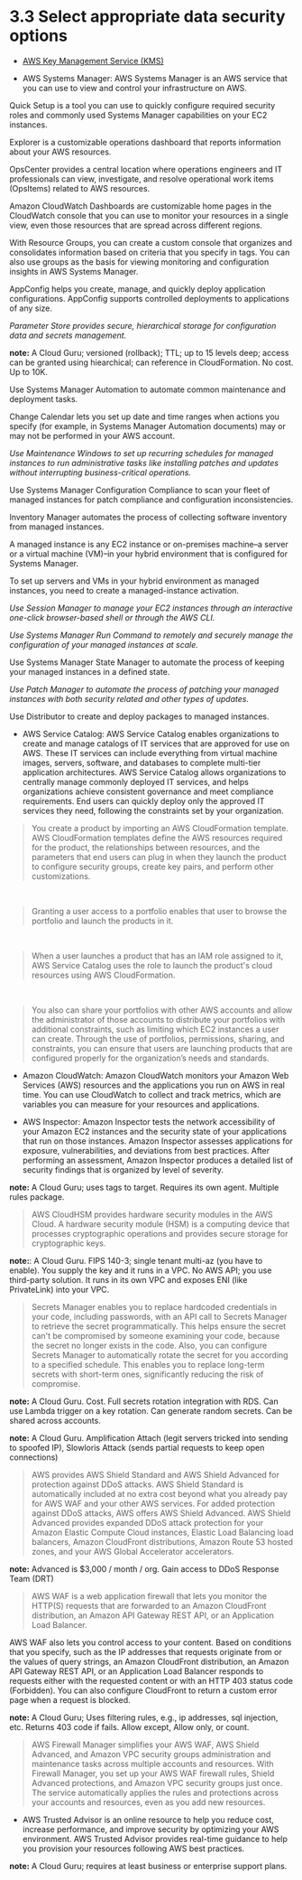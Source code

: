 # 3.3 Select appropriate data security options

* [AWS Key Management Service (KMS)](kms)

* AWS Systems Manager: AWS Systems Manager is an AWS service that you can use to view and control your infrastructure on AWS.

Quick Setup is a tool you can use to quickly configure required security roles and commonly used Systems Manager capabilities on your EC2 instances.

Explorer is a customizable operations dashboard that reports information about your AWS resources.

OpsCenter provides a central location where operations engineers and IT professionals can view, investigate, and resolve operational work items (OpsItems) related to AWS resources.

Amazon CloudWatch Dashboards are customizable home pages in the CloudWatch console that you can use to monitor your resources in a single view, even those resources that are spread across different regions.

With Resource Groups, you can create a custom console that organizes and consolidates information based on criteria that you specify in tags. You can also use groups as the basis for viewing monitoring and configuration insights in AWS Systems Manager.

AppConfig helps you create, manage, and quickly deploy application configurations. AppConfig supports controlled deployments to applications of any size.

*Parameter Store provides secure, hierarchical storage for configuration data and secrets management.*

**note:** A Cloud Guru; versioned (rollback); TTL; up to 15 levels deep; access can be granted using hiearchical; can reference in CloudFormation. No cost. Up to 10K.

Use Systems Manager Automation to automate common maintenance and deployment tasks.

Change Calendar lets you set up date and time ranges when actions you specify (for example, in Systems Manager Automation documents) may or may not be performed in your AWS account.

*Use Maintenance Windows to set up recurring schedules for managed instances to run administrative tasks like installing patches and updates without interrupting business-critical operations.*

Use Systems Manager Configuration Compliance to scan your fleet of managed instances for patch compliance and configuration inconsistencies.

Inventory Manager automates the process of collecting software inventory from managed instances.

A managed instance is any EC2 instance or on-premises machine–a server or a virtual machine (VM)–in your hybrid environment that is configured for Systems Manager.

To set up servers and VMs in your hybrid environment as managed instances, you need to create a managed-instance activation.

*Use Session Manager to manage your EC2 instances through an interactive one-click browser-based shell or through the AWS CLI.*

*Use Systems Manager Run Command to remotely and securely manage the configuration of your managed instances at scale.*

Use Systems Manager State Manager to automate the process of keeping your managed instances in a defined state.

*Use Patch Manager to automate the process of patching your managed instances with both security related and other types of updates.*

Use Distributor to create and deploy packages to managed instances.

* AWS Service Catalog: AWS Service Catalog enables organizations to create and manage catalogs of IT services that are approved for use on AWS. These IT services can include everything from virtual machine images, servers, software, and databases to complete multi-tier application architectures. AWS Service Catalog allows organizations to centrally manage commonly deployed IT services, and helps organizations achieve consistent governance and meet compliance requirements. End users can quickly deploy only the approved IT services they need, following the constraints set by your organization.

> You create a product by importing an AWS CloudFormation template. AWS CloudFormation templates define the AWS resources required for the product, the relationships between resources, and the parameters that end users can plug in when they launch the product to configure security groups, create key pairs, and perform other customizations.

&nbsp;

> Granting a user access to a portfolio enables that user to browse the portfolio and launch the products in it.

&nbsp;

> When a user launches a product that has an IAM role assigned to it, AWS Service Catalog uses the role to launch the product's cloud resources using AWS CloudFormation.

&nbsp;

> You also can share your portfolios with other AWS accounts and allow the administrator of those accounts to distribute your portfolios with additional constraints, such as limiting which EC2 instances a user can create. Through the use of portfolios, permissions, sharing, and constraints, you can ensure that users are launching products that are configured properly for the organization’s needs and standards.

* Amazon CloudWatch: Amazon CloudWatch monitors your Amazon Web Services (AWS) resources and the applications you run on AWS in real time. You can use CloudWatch to collect and track metrics, which are variables you can measure for your resources and applications.

* AWS Inspector: Amazon Inspector tests the network accessibility of your Amazon EC2 instances and the security state of your applications that run on those instances. Amazon Inspector assesses applications for exposure, vulnerabilities, and deviations from best practices. After performing an assessment, Amazon Inspector produces a detailed list of security findings that is organized by level of severity.

**note:** A Cloud Guru; uses tags to target. Requires its own agent. Multiple rules package.

> AWS CloudHSM provides hardware security modules in the AWS Cloud. A hardware security module (HSM) is a computing device that processes cryptographic operations and provides secure storage for cryptographic keys.

**note:**: A Cloud Guru. FIPS 140-3; single tenant multi-az (you have to enable). You supply the key and it runs in a VPC. No AWS API; you use third-party solution. It runs in its own VPC and exposes ENI (like PrivateLink) into your VPC.

> Secrets Manager enables you to replace hardcoded credentials in your code, including passwords, with an API call to Secrets Manager to retrieve the secret programmatically. This helps ensure the secret can't be compromised by someone examining your code, because the secret no longer exists in the code. Also, you can configure Secrets Manager to automatically rotate the secret for you according to a specified schedule. This enables you to replace long-term secrets with short-term ones, significantly reducing the risk of compromise.

**note:** A Cloud Guru. Cost. Full secrets rotation integration with RDS. Can use Lambda trigger on a key rotation. Can generate random secrets. Can be shared across accounts.

**note:** A Cloud Guru. Amplification Attach (legit servers tricked into sending to spoofed IP), Slowloris Attack (sends partial requests to keep open connections)

> AWS provides AWS Shield Standard and AWS Shield Advanced for protection against DDoS attacks. AWS Shield Standard is automatically included at no extra cost beyond what you already pay for AWS WAF and your other AWS services. For added protection against DDoS attacks, AWS offers AWS Shield Advanced. AWS Shield Advanced provides expanded DDoS attack protection for your Amazon Elastic Compute Cloud instances, Elastic Load Balancing load balancers, Amazon CloudFront distributions, Amazon Route 53 hosted zones, and your AWS Global Accelerator accelerators.

**note:** Advanced is $3,000 / month  / org. Gain access to DDoS Response Team (DRT)

> AWS WAF is a web application firewall that lets you monitor the HTTP(S) requests that are forwarded to an Amazon CloudFront distribution, an Amazon API Gateway REST API, or an Application Load Balancer.

AWS WAF also lets you control access to your content. Based on conditions that you specify, such as the IP addresses that requests originate from or the values of query strings, an Amazon CloudFront distribution, an Amazon API Gateway REST API, or an Application Load Balancer responds to requests either with the requested content or with an HTTP 403 status code (Forbidden). You can also configure CloudFront to return a custom error page when a request is blocked.

**note:** A Cloud Guru; Uses filtering rules, e.g., ip addresses, sql injection, etc. Returns 403 code if fails. Allow except, Allow only, or count.

> AWS Firewall Manager simplifies your AWS WAF, AWS Shield Advanced, and Amazon VPC security groups administration and maintenance tasks across multiple accounts and resources. With Firewall Manager, you set up your AWS WAF firewall rules, Shield Advanced protections, and Amazon VPC security groups just once. The service automatically applies the rules and protections across your accounts and resources, even as you add new resources.

* AWS Trusted Advisor is an online resource to help you reduce cost, increase performance, and improve security by optimizing your AWS environment. AWS Trusted Advisor provides real-time guidance to help you provision your resources following AWS best practices.

**note:** A Cloud Guru; requires at least business or enterprise support plans.
